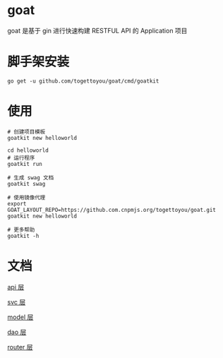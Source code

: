 # goat

goat 是基于 gin 进行快速构建 RESTFUL API 的 Application 项目

# 脚手架安装

```
go get -u github.com/togettoyou/goat/cmd/goatkit
```

# 使用

```
# 创建项目模板
goatkit new helloworld

cd helloworld
# 运行程序
goatkit run

# 生成 swag 文档
goatkit swag

# 使用镜像代理
export GOAT_LAYOUT_REPO=https://github.com.cnpmjs.org/togettoyou/goat.git
goatkit new helloworld

# 更多帮助
goatkit -h
```

# 文档

[api 层](internal/api/README.md)

[svc 层](internal/svc/README.md)

[model 层](internal/model/README.md)

[dao 层](internal/dao/README.md)

[router 层](internal/server/router/README.md)